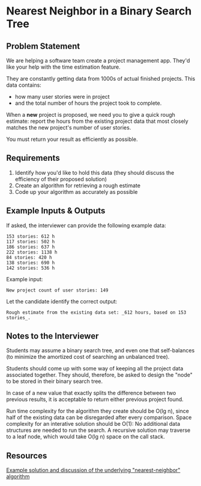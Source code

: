 # Nearest Neighbor in a Binary Search Tree

## Problem Statement 

We are helping a software team create a project management app. They'd like your help with the time estimation feature. 

They are constantly getting data from 1000s of actual finished projects. This data contains:
 - how many user stories were in project
 - and the total number of hours the project took to complete. 

When a **new** project is proposed, we need you to give a quick rough estimate: report the hours from the existing project data that most closely matches the new project's number of user stories. 

You must return your result as efficiently as possible. 

## Requirements

1. Identify how you'd like to hold this data (they should discuss the efficiency of their proposed solution)
1. Create an algorithm for retrieving a rough estimate
1. Code up your algorithm as accurately as possible

## Example Inputs & Outputs

If asked, the interviewer can provide the following example data:

```
153 stories: 612 h
117 stories: 502 h
186 stories: 637 h
222 stories: 1138 h
84 stories: 420 h
138 stories: 690 h
142 stories: 536 h
```

Example input:
```
New project count of user stories: 149
```

Let the candidate identify the correct output: 
```
Rough estimate from the existing data set: _612 hours, based on 153 stories_. 
```

## Notes to the Interviewer

Students may assume a binary search tree, and even one that self-balances (to minimize the amortized cost of searching an unbalanced tree).

Students should come up with some way of keeping all the project data associated together. They should, therefore, be asked to design the "node" to be stored in their binary search tree.

In case of a new value that exactly splits the difference between two previous
results, it is acceptable to return either previous project found.

Run time complexity for the algorithm they create should be O(lg n), since half of the existing data can be disregarded after every comparison. Space complexity for an interative solution should be O(1): No additional data structures are needed to run the search. A recursive solution may traverse to a leaf node, which would take O(lg n) space on the call stack. 

## Resources

[Example solution and discussion of the underlying "nearest-neighbor" algorithm](http://codercareer.blogspot.com/2013/03/no-45-closest-node-in-binary-search-tree_2.html)
